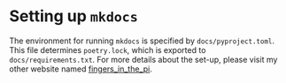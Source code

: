 # Setting up `mkdocs`
The environment for running `mkdocs` is specified by `docs/pyproject.toml`. This file determines `poetry.lock`, which is exported to `docs/requirements.txt`. For more details about the set-up, please visit my other website named [fingers_in_the_pi](https://fingers-in-the-pi.readthedocs.io/en/latest/initial_setup/python_setup/#readthedocs-setup).